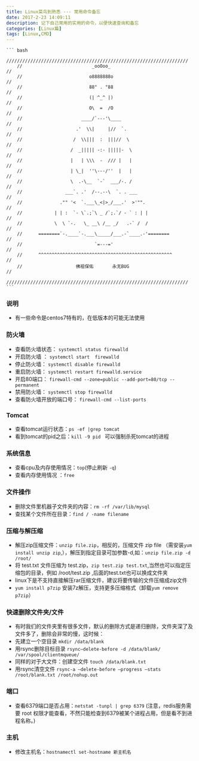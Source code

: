 ```yaml
---
title: Linux菜鸟到熟悉 --- 常用命令备忘
date: 2017-2-23 14:09:11
description: 记下自己常用的实用的命令，以便快速查询和备忘
categories: [Linux篇]
tags: [Linux,CMD]
---
```


<!-- more -->

    ``` bash
        ////////////////////////////////////////////////////////////////////
        //                          _ooOoo_                               //
        //                         o8888888o                              //
        //                         88" . "88                              //
        //                         (| ^_^ |)                              //
        //                         O\  =  /O                              //
        //                      ____/`---'\____                           //
        //                    .'  \\|     |//  `.                         //
        //                   /  \\|||  :  |||//  \                        //
        //                  /  _||||| -:- |||||-  \                       //
        //                  |   | \\\  -  /// |   |                       //
        //                  | \_|  ''\---/''  |   |                       //
        //                  \  .-\__  `-`  ___/-. /                       //
        //                ___`. .'  /--.--\  `. . ___                     //
        //              ."" '<  `.___\_<|>_/___.'  >'"".                  //
        //            | | :  `- \`.;`\ _ /`;.`/ - ` : | |                 //
        //            \  \ `-.   \_ __\ /__ _/   .-` /  /                 //
        //      ========`-.____`-.___\_____/___.-`____.-'========         //
        //                           `=---='                              //
        //      ^^^^^^^^^^^^^^^^^^^^^^^^^^^^^^^^^^^^^^^^^^^^^^^^^^        //
        //                    佛祖保佑       永无BUG                        //
        ////////////////////////////////////////////////////////////////////
    ```
    
### 说明
- 有一些命令是centos7特有的，在低版本的可能无法使用
    
    
    
    
### 防火墙
- 查看防火墙状态：  `systemctl status firewalld`
- 开启防火墙 ：  `systemctl start  firewalld`
- 停止防火墙：  `systemctl disable firewalld`
- 重启防火墙：  `systemctl restart firewalld.service`
- 开启80端口：  `firewall-cmd --zone=public --add-port=80/tcp --permanent`
- 禁用防火墙：  `systemctl stop firewalld`
- 查看防火墙开放的端口号：  `firewall-cmd --list-ports`




### Tomcat
- 查看tomcat运行状态：`ps -ef |grep tomcat`
- 看到tomcat的pid之后：`kill -9 pid ` 可以强制杀死tomcat的进程


### 系统信息
- 查看cpu及内存使用情况：`top`(停止刷新 `-q`)
- 查看内存使用情况 ：`free`


### 文件操作
- 删除文件里机器子文件夹的内容：`rm -rf /var/lib/mysql`
- 查找某个文件所在目录：`find / -name filename`



### 压缩与解压缩
- 解压zip压缩文件：`unzip file.zip`，相反的，压缩文件 zip file （需安装`yum install unzip zip`,），解压到指定目录可加参数-d,如：`unzip file.zip -d /root/`
- 将 test.txt 文件压缩为 test.zip，`zip test.zip test.txt`,当然也可以指定压缩包的目录，例如 /root/test.zip ,后面的test.txt也可以换成文件夹
- linux下是不支持直接解压rar压缩文件，建议将要传输的文件压缩成zip文件
- `yum install p7zip` 安装7z解压，支持更多压缩格式（卸载`yum remove p7zip`）


### 快速删除文件夹/文件
- 有时我们的文件夹里有很多文件，默认的删除方式是递归删除，文件夹深了及文件多了，删除会非常的慢，这时候：
- 先建立一个空目录 
  `mkdir /data/blank`
- 用rsync删除目标目录 
  `rsync–delete-before -d /data/blank/ /var/spool/clientmqueue/`
- 同样的对于大文件：创建空文件 
  `touch /data/blank.txt`
- 用rsync清空文件 
  `rsync-a –delete-before –progress –stats /root/blank.txt /root/nohup.out`
  



### 端口
- 查看6379端口是否占用：`netstat -tunpl | grep 6379` (注意，redis服务需要 root 权限才能查看，不然只能检查到6379被某个进程占用，但是看不到进程名称。)

### 主机
- 修改主机名：`hostnamectl set-hostname 新主机名`